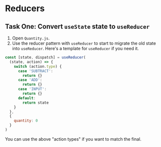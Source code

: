 # Reducers

## Task One: Convert `useState` state to `useReducer`

1. Open `Quantity.js`.
2. Use the reducer pattern with `useReducer` to start to migrate the old state into `useReducer`. Here's a template for `useReducer` if you need it.

```js
const [state, dispatch] = useReducer(
  (state, action) => {
    switch (action.type) {
      case 'SUBTRACT':
        return {}
      case 'ADD':
        return {}
      case 'INPUT':
        return {}
      default:
        return state
    }
  },
  {
    quantity: 0
  }
)
```

You can use the above "action types" if you want to match the final.
